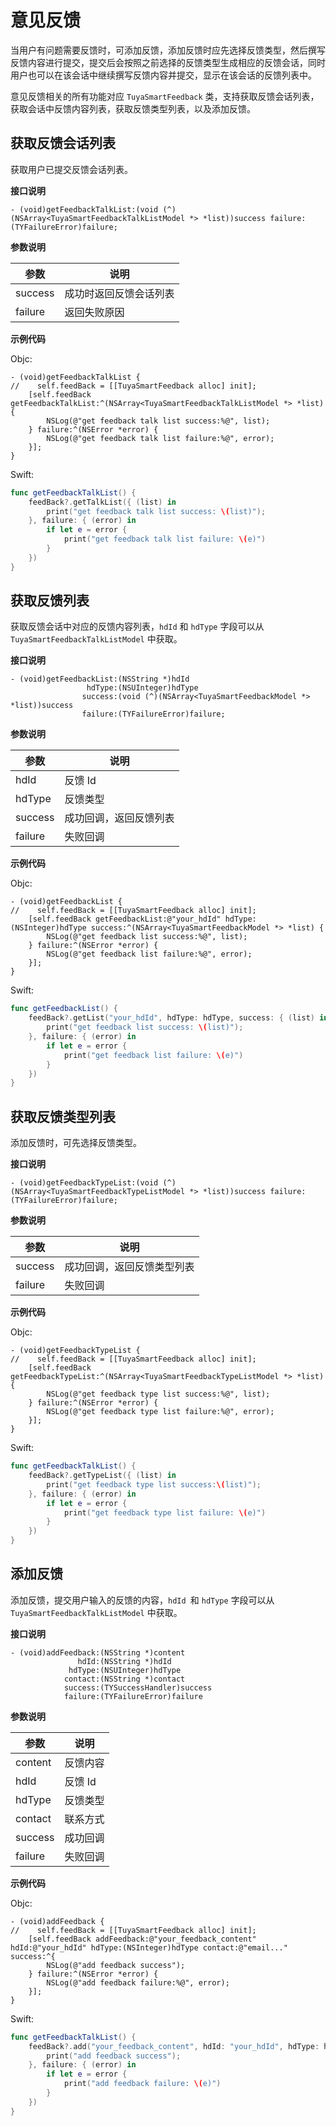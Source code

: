 # 意见反馈

当用户有问题需要反馈时，可添加反馈，添加反馈时应先选择反馈类型，然后撰写反馈内容进行提交，提交后会按照之前选择的反馈类型生成相应的反馈会话，同时用户也可以在该会话中继续撰写反馈内容并提交，显示在该会话的反馈列表中。

意见反馈相关的所有功能对应 `TuyaSmartFeedback` 类，支持获取反馈会话列表，获取会话中反馈内容列表，获取反馈类型列表，以及添加反馈。



## 获取反馈会话列表

获取用户已提交反馈会话列表。



**接口说明**

```objc
- (void)getFeedbackTalkList:(void (^)(NSArray<TuyaSmartFeedbackTalkListModel *> *list))success failure:(TYFailureError)failure;
```



**参数说明**

| 参数    | 说明                   |
| ------- | ---------------------- |
| success | 成功时返回反馈会话列表 |
| failure | 返回失败原因           |



**示例代码**

Objc:

```objc
- (void)getFeedbackTalkList {
//    self.feedBack = [[TuyaSmartFeedback alloc] init];
	[self.feedBack getFeedbackTalkList:^(NSArray<TuyaSmartFeedbackTalkListModel *> *list) {
		NSLog(@"get feedback talk list success:%@", list);
	} failure:^(NSError *error) {
		NSLog(@"get feedback talk list failure:%@", error);
	}];
}
```

Swift:

```swift
func getFeedbackTalkList() {
    feedBack?.getTalkList({ (list) in
        print("get feedback talk list success: \(list)");
    }, failure: { (error) in
        if let e = error {
            print("get feedback talk list failure: \(e)")
        }
    })
}
```





## 获取反馈列表

获取反馈会话中对应的反馈内容列表，`hdId` 和 `hdType` 字段可以从 `TuyaSmartFeedbackTalkListModel` 中获取。



**接口说明**

```objc
- (void)getFeedbackList:(NSString *)hdId
                 hdType:(NSUInteger)hdType
                success:(void (^)(NSArray<TuyaSmartFeedbackModel *> *list))success
                failure:(TYFailureError)failure;
```



**参数说明**

| 参数    | 说明                   |
| ------- | ---------------------- |
| hdId    | 反馈 Id                |
| hdType  | 反馈类型               |
| success | 成功回调，返回反馈列表 |
| failure | 失败回调               |



**示例代码**

Objc:

```objc
- (void)getFeedbackList {
//    self.feedBack = [[TuyaSmartFeedback alloc] init];
	[self.feedBack getFeedbackList:@"your_hdId" hdType:(NSInteger)hdType success:^(NSArray<TuyaSmartFeedbackModel *> *list) {
		NSLog(@"get feedback list success:%@", list);
	} failure:^(NSError *error) {
		NSLog(@"get feedback list failure:%@", error);
	}];
}
```

Swift:

```swift
func getFeedbackList() {
    feedBack?.getList("your_hdId", hdType: hdType, success: { (list) in
        print("get feedback list success: \(list)");
    }, failure: { (error) in
        if let e = error {
            print("get feedback list failure: \(e)")
        }
    })
}
```



## 获取反馈类型列表



添加反馈时，可先选择反馈类型。



**接口说明**

```objc
- (void)getFeedbackTypeList:(void (^)(NSArray<TuyaSmartFeedbackTypeListModel *> *list))success failure:(TYFailureError)failure;
```



**参数说明**

| 参数    | 说明                       |
| ------- | -------------------------- |
| success | 成功回调，返回反馈类型列表 |
| failure | 失败回调                   |



**示例代码**

Objc:

```objc
- (void)getFeedbackTypeList {
//    self.feedBack = [[TuyaSmartFeedback alloc] init];
	[self.feedBack getFeedbackTypeList:^(NSArray<TuyaSmartFeedbackTypeListModel *> *list) {
		NSLog(@"get feedback type list success:%@", list);
	} failure:^(NSError *error) {
		NSLog(@"get feedback type list failure:%@", error);
	}];
}
```

Swift:

```swift
func getFeedbackTalkList() {
    feedBack?.getTypeList({ (list) in
        print("get feedback type list success:\(list)");
    }, failure: { (error) in
        if let e = error {
            print("get feedback type list failure: \(e)")
        }
    })
}
```





## 添加反馈



添加反馈，提交用户输入的反馈的内容，`hdId `和 `hdType` 字段可以从 `TuyaSmartFeedbackTalkListModel` 中获取。



**接口说明**

```objc
- (void)addFeedback:(NSString *)content
               hdId:(NSString *)hdId
             hdType:(NSUInteger)hdType
            contact:(NSString *)contact
            success:(TYSuccessHandler)success
            failure:(TYFailureError)failure
```



**参数说明**

| 参数    | 说明     |
| ------- | -------- |
| content | 反馈内容 |
| hdId    | 反馈 Id  |
| hdType  | 反馈类型 |
| contact | 联系方式 |
| success | 成功回调 |
| failure | 失败回调 |

**示例代码**

Objc:

```objc
- (void)addFeedback {
//    self.feedBack = [[TuyaSmartFeedback alloc] init];
	[self.feedBack addFeedback:@"your_feedback_content" hdId:@"your_hdId" hdType:(NSInteger)hdType contact:@"email..." success:^{
		NSLog(@"add feedback success");
	} failure:^(NSError *error) {
		NSLog(@"add feedback failure:%@", error);
	}];
}
```

Swift:

```swift
func getFeedbackTalkList() {
    feedBack?.add("your_feedback_content", hdId: "your_hdId", hdType: hdType, contact: "email...", success: {
        print("add feedback success");
    }, failure: { (error) in
        if let e = error {
            print("add feedback failure: \(e)")
        }
    })
}
```

